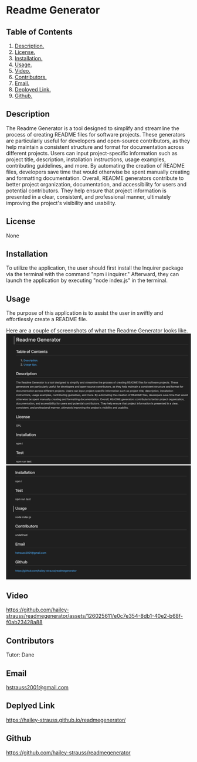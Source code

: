 # Readme Generator

## Table of Contents

1. [ Description. ](#Description)
2. [License.](#License)
3. [Installation.](#Installation)
4. [ Usage. ](#Usage)
5. [ Video. ](#Video)
6. [ Contributors. ](#Contributors)
7. [ Email. ](#Email)
8. [ Deployed Link. ](#DeployedLink)
9. [ Github. ](#Github)

## Description

<a name="Description"></a>

The Readme Generator is a tool designed to simplify and streamline the process of creating README files for software projects. These generators are particularly useful for developers and open-source contributors, as they help maintain a consistent structure and format for documentation across different projects. Users can input project-specific information such as project title, description, installation instructions, usage examples, contributing guidelines, and more. By automating the creation of README files, developers save time that would otherwise be spent manually creating and formatting documentation. Overall, README generators contribute to better project organization, documentation, and accessibility for users and potential contributors. They help ensure that project information is presented in a clear, consistent, and professional manner, ultimately improving the project's visibility and usability.

## License

<a name="License"></a>

None

## Installation

<a name="Installation"></a>

To utilize the application, the user should first install the Inquirer package via the terminal with the command "npm i inquirer." Afterward, they can launch the application by executing "node index.js" in the terminal.

## Usage

<a name="Usage"></a>

The purpose of this application is to assist the user in swiftly and effortlessly create a README file.

Here are a couple of screenshots of what the Readme Generator looks like.
![screenshot](/img/readme.png)
![screenshot](/img/readme1.png)

## Video

<a name="Video"></a>

https://github.com/hailey-strauss/readmegenerator/assets/126025611/e0c7e354-8db1-40e2-b68f-f0ab23428a88

## Contributors

<a name="Contributors"></a>

Tutor: Dane

## Email

<a name="Email"></a>

hstrauss2001@gmail.com

## Deplyed Link

<a name="DeployedLink"></a>

https://hailey-strauss.github.io/readmegenerator/

## Github

<a name="Github"></a>

https://github.com/hailey-strauss/readmegenerator
